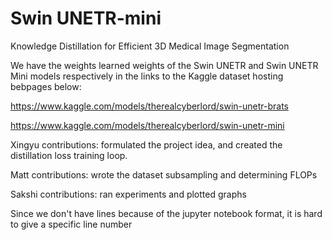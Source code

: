 # Swin UNETR-mini
Knowledge Distillation for Efficient 3D Medical Image Segmentation

We have the weights learned weights of the Swin UNETR and Swin UNETR Mini models respectively in the links to the Kaggle dataset hosting bebpages below:

https://www.kaggle.com/models/therealcyberlord/swin-unetr-brats

https://www.kaggle.com/models/therealcyberlord/swin-unetr-mini


Xingyu contributions: formulated the project idea, and created the distillation loss training loop.

Matt contributions: wrote the dataset subsampling and determining FLOPs

Sakshi contributions: ran experiments and plotted graphs

Since we don't have lines because of the jupyter notebook format, it is hard to give a specific line number
